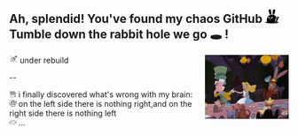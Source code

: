 ## Ah, splendid! You've found my chaos GitHub <img width="5%" src="./icons/bunny-2.png"/> <br>Tumble down the rabbit hole we go 🕳️ !

<img width="3%" src="./icons/rocket.png"/> under rebuild
<img src="./icons/alice-tea.gif" align="right" width="30%"/>

--

<div align="left">
  <img width="2.5%" src="./icons/rabbit-in-a-hat.png"/> i finally discovered what's wrong with my brain:<br>
  <img width="2.5%" src="./icons/rabbit.png"/> on the left side there is nothing right,and on the right side there is nothing left<br>
  <img  width="2.5%" src="./icons/hole.png"/> ...
</div>

<br clear="left"/>
